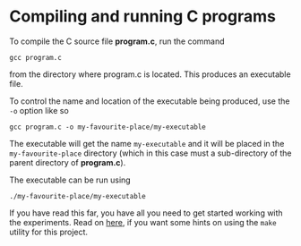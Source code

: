 # Compiling and running C programs

To compile the C source file **program.c**, run the command

```
gcc program.c
```

from the directory where program.c is located.
This produces an executable file.

To control the name and location of the executable being
produced, use the `-o` option
like so

```
gcc program.c -o my-favourite-place/my-executable
```

The executable will get the name `my-executable` and it will
be placed in the `my-favourite-place` directory (which in
this case must a sub-directory of the parent directory
of **program.c**).

The executable can be run using

```
./my-favourite-place/my-executable
```

If you have read this far, you have all you need to get
started working with the experiments. Read on [here](using-make.md), if you
want some hints on using the `make` utility for this
project.
